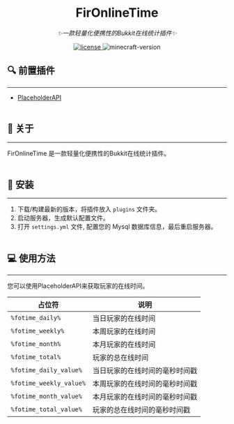 
<div align="center">

# FirOnlineTime

_✨一款轻量化便携性的Bukkit在线统计插件✨_

</div>

<p align="center">
    <a href="https://github.com/MHDFCraft/MHDF-Tools/blob/main/LICENSE">
        <img src="https://img.shields.io/github/license/MHDFCraft/MHDF-Tools?style=flat-square" alt="license">
    </a>
    <img src="https://img.shields.io/badge/支持版本-1.18 ~ 1.21.4-brightgreen?style=flat-square" alt="minecraft-version">
</p>

## 🔍 前置插件
***
- [PlaceholderAPI](https://www.spigotmc.org/resources/placeholderapi.6245)  
  <br />

## 📌 关于 
***
FirOnlineTime 是一款轻量化便携性的Bukkit在线统计插件。   
<br />

## 🔨 安装
***
1. 下载/构建最新的版本，将插件放入 `plugins` 文件夹。
2. 启动服务器，生成默认配置文件。
3. 打开 `settings.yml` 文件, 配置您的 Mysql 数据库信息，最后重启服务器。     
   <br />
  
## 💻 使用方法
***
您可以使用PlaceholderAPI来获取玩家的在线时间。

| 占位符 | 说明 |
| --- | --- |
| `%fotime_daily%` | 当日玩家的在线时间 |
| `%fotime_weekly%` | 本周玩家的在线时间 |
| `%fotime_month%` | 本月玩家的在线时间 |
| `%fotime_total%` | 玩家的总在线时间 |
| `%fotime_daily_value%` | 当日玩家的在线时间的毫秒时间戳 |
| `%fotime_weekly_value%` | 本周玩家的在线时间的毫秒时间戳 |
| `%fotime_month_value%` | 本月玩家的在线时间的毫秒时间戳 |
| `%fotime_total_value%` | 玩家的总在线时间的毫秒时间戳 |
